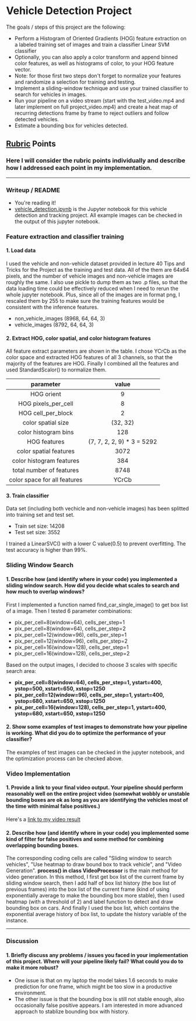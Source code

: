 # Vehicle Detection Project

The goals / steps of this project are the following:

* Perform a Histogram of Oriented Gradients (HOG) feature extraction on a labeled training set of images and train a classifier Linear SVM classifier
* Optionally, you can also apply a color transform and append binned color features, as well as histograms of color, to your HOG feature vector. 
* Note: for those first two steps don't forget to normalize your features and randomize a selection for training and testing.
* Implement a sliding-window technique and use your trained classifier to search for vehicles in images.
* Run your pipeline on a video stream (start with the test_video.mp4 and later implement on full project_video.mp4) and create a heat map of recurring detections frame by frame to reject outliers and follow detected vehicles.
* Estimate a bounding box for vehicles detected.

[//]: # (Image References)
[image1]: ./examples/car_not_car.png
[image2]: ./examples/HOG_example.jpg
[image3]: ./examples/sliding_windows.jpg
[image4]: ./examples/sliding_window.jpg
[image5]: ./examples/bboxes_and_heat.png
[image6]: ./examples/labels_map.png
[image7]: ./examples/output_bboxes.png
[video1]: ./project_video_final.mp4

## [Rubric](https://review.udacity.com/#!/rubrics/513/view) Points
### Here I will consider the rubric points individually and describe how I addressed each point in my implementation.  

---
### Writeup / README

* You're reading it!
* [vehicle_detection.ipynb](https://github.com/WangYuanMike/CarND-Vehicle-Detection/blob/master/vehicle_detection.ipynb) is the Jupyter notebook for this vehicle detection and tracking project. All example images can be checked in the output of this jupyter notebook.

### Feature extraction and classifier training

#### 1. Load data
I used the vehicle and non-vehicle dataset provided in lecture 40 Tips and Tricks for the Project as the training and test data. All of the them are 64x64 pixels, and the number of vehicle images and non-vehicle images are roughly the same. I also use pickle to dump them as two .p files, so that the data loading time could be effectively reduced when I need to rerun the whole jupyter notebook. Plus, since all of the images are in format png, I rescaled them by 255 to make sure the training features would be consistent with the inference features.
* non_vehicle_images (8968, 64, 64, 3)
* vehicle_images (8792, 64, 64, 3)

#### 2. Extract HOG, color spatial, and color histogram features
All feature extract parameters are shown in the table. I chose YCrCb as the color space and extracted HOG features of all 3 channels, so that the majority of the features are HOG. Finally I combined all the features and used StandardScalor() to normalize them.

| parameter | value |
|:---------:|:-----:|
| HOG orient    | 9     |
| HOG pixels_per_cell | 8|
| HOG cell_per_block | 2 |
| color spatial size| (32, 32) |
| color histogram bins | 128 |
| HOG features | (7, 7, 2, 2, 9) * 3 = 5292 |
| color spatial features | 3072 |
| color histogram features | 384 |
| total number of features | 8748 |
| color space for all features | YCrCb |

#### 3. Train classifier
Data set (including both vechicle and non-vehicle images) has been splitted into training set and test set.
* Train set size: 14208
* Test set size: 3552

I trained a LinearSVC() with a lower C value(0.5) to prevent overfitting. The test accuracy is higher than 99%.

### Sliding Window Search

#### 1. Describe how (and identify where in your code) you implemented a sliding window search.  How did you decide what scales to search and how much to overlap windows?

First I implemented a function named find_car_single_image() to get box list of a image. Then I tested 6 parameter combinations:
* pix_per_cell=8(window=64), cells_per_step=1
* pix_per_cell=8(window=64), cells_per_step=2
* pix_per_cell=12(window=96), cells_per_step=1
* pix_per_cell=12(window=96), cells_per_step=2
* pix_per_cell=16(window=128), cells_per_step=1
* pix_per_cell=16(window=128), cells_per_step=2


Based on the output images, I decided to choose 3 scales with specific search area:
* **pix_per_cell=8(window=64), cells_per_step=1, ystart=400, ystop=500, xstart=650, xstop=1250**
* **pix_per_cell=12(window=96), cells_per_step=1, ystart=400, ystop=680, xstart=650, xstop=1250**
* **pix_per_cell=16(window=128), cells_per_step=1, ystart=400, ystop=680, xstart=650, xstop=1250**

#### 2. Show some examples of test images to demonstrate how your pipeline is working.  What did you do to optimize the performance of your classifier?

The examples of test images can be checked in the jupyter notebook, and the optimization process can be checked above.

### Video Implementation

#### 1. Provide a link to your final video output.  Your pipeline should perform reasonably well on the entire project video (somewhat wobbly or unstable bounding boxes are ok as long as you are identifying the vehicles most of the time with minimal false positives.)
Here's a [link to my video result](./project_video_final.mp4)


#### 2. Describe how (and identify where in your code) you implemented some kind of filter for false positives and some method for combining overlapping bounding boxes.

The corresponding coding cells are called "Sliding window to search vehicles", "Use heatmap to draw bound box to track vehicle", and "Video Generation". **process() in class VideoProcessor** is the main method for video generation. In this method, I first get box list of the current frame by sliding window search, then I add half of box list history (the box list of previous frames) into the box list of the current frame (kind of using exponentially average to make the bounding box more stable), then I used heatmap (with a threshold of 2) and label function to detect and draw bounding box on cars. And finally I used the box list, which contains the exponential average history of box list, to update the history variable of the instance.

---

### Discussion

#### 1. Briefly discuss any problems / issues you faced in your implementation of this project.  Where will your pipeline likely fail?  What could you do to make it more robust?

* One issue is that on my laptop the model takes 1.6 seconds to make prediction for one frame, which might be too slow in a productive environment. 
* The other issue is that the bounding box is still not stable enough, also occasionally false positive appears. I am interested in more advanced approach to stablize bounding box with history.

